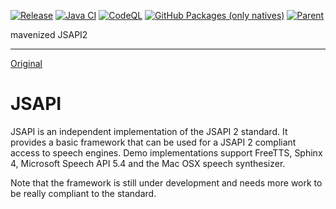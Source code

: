 [![Release](https://jitpack.io/v/umjammer/jsapi.svg)](https://jitpack.io/#umjammer/jsapi)
[![Java CI](https://github.com/umjammer/jsapi/actions/workflows/maven.yml/badge.svg)](https://github.com/umjammer/jsapi/actions/workflows/maven.yml)
[![CodeQL](https://github.com/umjammer/jsapi/actions/workflows/codeql-analysis.yml/badge.svg)](https://github.com/umjammer/jsapi/actions/workflows/codeql-analysis.yml)
[![GitHub Packages (only natives)](https://github.com/umjammer/jsapi/actions/workflows/maven-publish.yml/badge.svg)](https://github.com/umjammer/jsapi/actions/workflows/maven-publish.yml)
[![Parent](https://img.shields.io/badge/Parent-vavi--speech2-pink)](https://github.com/umjammer/vavi-speech2)

mavenized JSAPI2

---

[Original](https://github.com/JVoiceXML/jsapi)

# JSAPI

JSAPI is an independent implementation of the JSAPI 2 standard. It provides a basic framework that can be used for a JSAPI 2 compliant access to speech engines. Demo implementations support FreeTTS, Sphinx 4, Microsoft Speech API 5.4 and the Mac OSX speech synthesizer.

Note that the framework is still under development and needs more work to be really compliant to the standard.

